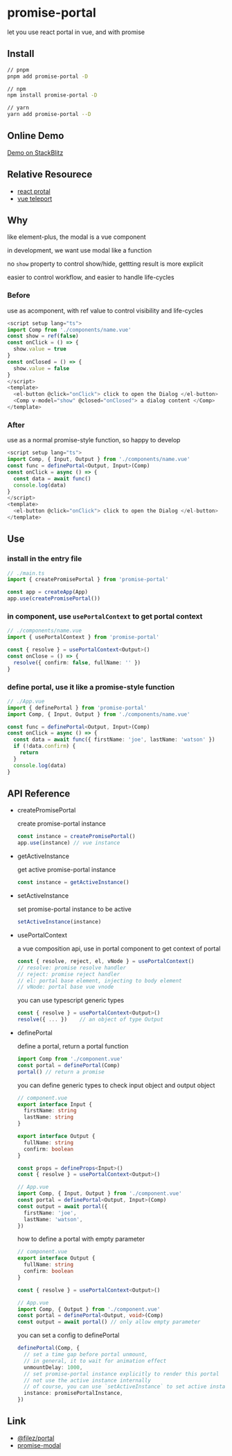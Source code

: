# promise-portal

let you use react portal in vue, and with promise

## Install

```bash
// pnpm
pnpm add promise-portal -D

// npm
npm install promise-portal -D

// yarn
yarn add promise-portal --D
```

## Online Demo

[Demo on StackBlitz](https://stackblitz.com/github/tjyuanpeng/promise-portal-demo)

## Relative Resourece

- [react protal](https://reactjs.org/docs/portals.html)
- [vue teleport](https://vuejs.org/guide/built-ins/teleport.html)

## Why

like element-plus, the modal is a vue component

in development, we want use modal like a function

no `show` property to control show/hide, gettting result is more explicit

easier to control workflow, and easier to handle life-cycles

### Before

use as acomponent, with ref value to control visibility and life-cycles

```ts
<script setup lang="ts">
import Comp from './components/name.vue'
const show = ref(false)
const onClick = () => {
  show.value = true
}
const onClosed = () => {
  show.value = false
}
</script>
<template>
  <el-button @click="onClick"> click to open the Dialog </el-button>
  <Comp v-model="show" @closed="onClosed"> a dialog content </Comp>
</template>
```

### After

use as a normal promise-style function, so happy to develop

```ts
<script setup lang="ts">
import Comp, { Input, Output } from './components/name.vue'
const func = definePortal<Output, Input>(Comp)
const onClick = async () => {
  const data = await func()
  console.log(data)
}
</script>
<template>
  <el-button @click="onClick"> click to open the Dialog </el-button>
</template>
```

## Use

### install in the entry file

```ts
// ./main.ts
import { createPromisePortal } from 'promise-portal'

const app = createApp(App)
app.use(createPromisePortal())
```

### in component, use `usePortalContext` to get portal context

```ts
// ./components/name.vue
import { usePortalContext } from 'promise-portal'

const { resolve } = usePortalContext<Output>()
const onClose = () => {
  resolve({ confirm: false, fullName: '' })
}
```

### define portal, use it like a promise-style function

```ts
// ./App.vue
import { definePortal } from 'promise-portal'
import Comp, { Input, Output } from './components/name.vue'

const func = definePortal<Output, Input>(Comp)
const onClick = async () => {
  const data = await func({ firstName: 'joe', lastName: 'watson' })
  if (!data.confirm) {
    return
  }
  console.log(data)
}
```

## API Reference

- createPromisePortal

  create promise-portal instance

  ```ts
  const instance = createPromisePortal()
  app.use(instance) // vue instance
  ```

- getActiveInstance

  get active promise-portal instance

  ```ts
  const instance = getActiveInstance()
  ```

- setActiveInstance

  set promise-portal instance to be active

  ```ts
  setActiveInstance(instance)
  ```

- usePortalContext

  a vue composition api, use in portal component to get context of portal

  ```ts
  const { resolve, reject, el, vNode } = usePortalContext()
  // resolve: promise resolve handler
  // reject: promise reject handler
  // el: portal base element, injecting to body element
  // vNode: portal base vue vnode
  ```

  you can use typescript generic types

  ```ts
  const { resolve } = usePortalContext<Output>()
  resolve({ ... })    // an object of type Output
  ```

- definePortal

  define a portal, return a portal function

  ```ts
  import Comp from './component.vue'
  const portal = definePortal(Comp)
  portal() // return a promise
  ```

  you can define generic types to check input object and output object

  ```ts
  // component.vue
  export interface Input {
    firstName: string
    lastName: string
  }

  export interface Output {
    fullName: string
    confirm: boolean
  }

  const props = defineProps<Input>()
  const { resolve } = usePortalContext<Output>()

  // App.vue
  import Comp, { Input, Output } from './component.vue'
  const portal = definePortal<Output, Input>(Comp)
  const output = await portal({
    firstName: 'joe',
    lastName: 'watson',
  })
  ```

  how to define a portal with empty parameter

  ```ts
  // component.vue
  export interface Output {
    fullName: string
    confirm: boolean
  }

  const { resolve } = usePortalContext<Output>()

  // App.vue
  import Comp, { Output } from './component.vue'
  const portal = definePortal<Output, void>(Comp)
  const output = await portal() // only allow empty parameter
  ```

  you can set a config to definePortal

  ```ts
  definePortal(Comp, {
    // set a time gap before portal unmount,
    // in general, it to wait for animation effect
    unmountDelay: 1000,
    // set promise-portal instance explicitly to render this portal
    // not use the active instance internally
    // of course, you can use `setActiveInstance` to set active instance
    instance: promisePortalInstance,
  })
  ```

## Link

- [@filez/portal](https://github.com/lenovo-filez/portal)
- [promise-modal](https://github.com/liruifengv/promise-modal)
